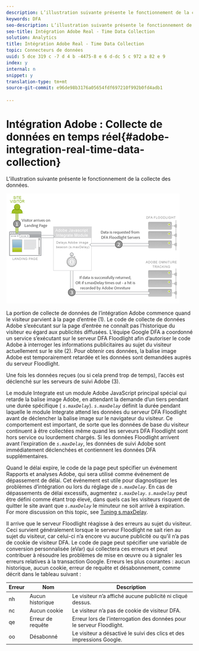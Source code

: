```yaml
---
description: L’illustration suivante présente le fonctionnement de la collecte des données.
keywords: DFA
seo-description: L’illustration suivante présente le fonctionnement de la collecte des données.
seo-title: Intégration Adobe Real - Time Data Collection
solution: Analytics
title: Intégration Adobe Real - Time Data Collection
topic: Connecteurs de données
uuid: 5 dce 319 c -7 d 4 b -4475-8 e 6 d-dc 5 c 972 a 82 e 9
index: y
internal: n
snippet: y
translation-type: tm+mt
source-git-commit: e96de98b3176a05654fdf697210f992b0fd4adb1

---
```



# Intégration Adobe : Collecte de données en temps réel{#adobe-integration-real-time-data-collection}

L’illustration suivante présente le fonctionnement de la collecte des données.

![](assets/DFA_data_collection.png)

La portion de collecte de données de l’intégration Adobe commence quand le visiteur parvient à la page d’entrée (1). Le code de collecte de données Adobe s’exécutant sur la page d’entrée ne connaît pas l’historique du visiteur eu égard aux publicités diffusées. L’équipe Google DFA a coordonné un service s’exécutant sur le serveur DFA Floodlight afin d’autoriser le code Adobe à interroger les informations publicitaires au sujet du visiteur actuellement sur le site (2). Pour obtenir ces données, la balise image Adobe est temporairement retardée et les données sont demandées auprès du serveur Floodlight.

Une fois les données reçues (ou si cela prend trop de temps), l’accès est déclenché sur les serveurs de suivi Adobe (3).

Le module Integrate est un module Adobe JavaScript principal spécial qui retarde la balise image Adobe, en attendant la demande d’un tiers pendant une durée spécifique ( *`s.maxDelay`*). *`s.maxDelay`* définit la durée pendant laquelle le module Integrate attend les données du serveur DFA Floodlight avant de déclencher la balise image sur le navigateur du visiteur. Ce comportement est important, de sorte que les données de base du visiteur continuent à être collectées même quand les serveurs DFA Floodlight sont hors service ou lourdement chargés. Si les données Floodlight arrivent avant l’expiration de *`s.maxDelay`*, les données de suivi Adobe sont immédiatement déclenchées et contiennent les données DFA supplémentaires.

Quand le délai expire, le code de la page peut spécifier un événement Rapports et analyses Adobe, qui sera utilisé comme événement de dépassement de délai. Cet événement est utile pour diagnostiquer les problèmes d’intégration ou lors du réglage de *`s.maxDelay`*. En cas de dépassements de délai excessifs, augmentez *`s.maxDelay`*. *`s.maxDelay`* peut être défini comme étant trop élevé, dans quels cas les visiteurs risquent de quitter le site avant que *`s.maxDelay`* le minuteur ne soit arrivé à expiration. For more discussion on this topic, see [Tuning s.maxDelay](../dfa-data-connector-analytics/dfa-integration/dfa-tuning-s-maxlelay.md#concept-6deb28eee18e414db220d6009d449f0d).

Il arrive que le serveur Floodlight réagisse à des erreurs au sujet du visiteur. Ceci survient généralement lorsque le serveur Floodlight ne sait rien au sujet du visiteur, car celui-ci n’a encore vu aucune publicité ou qu’il n’a pas de cookie de visiteur DFA. Le code de page peut spécifier une variable de conversion personnalisée (eVar) qui collectera ces erreurs et peut contribuer à résoudre les problèmes de mise en œuvre ou à signaler les erreurs relatives à la transaction Google. Erreurs les plus courantes : aucun historique, aucun cookie, erreur de requête et désabonnement, comme décrit dans le tableau suivant :

| Erreur | Nom | Description |
|---|---|---|
| nh | Aucun historique | Le visiteur n’a affiché aucune publicité ni cliqué dessus. |
| nc | Aucun cookie | Le visiteur n’a pas de cookie de visiteur DFA. |
| qe | Erreur de requête | Erreur lors de l’interrogation des données pour le serveur Floodlight. |
| oo | Désabonné | Le visiteur a désactivé le suivi des clics et des impressions Google. |

